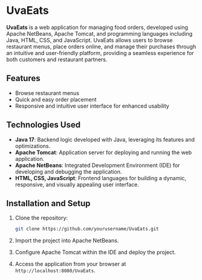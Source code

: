 # UvaEats

**UvaEats** is a web application for managing food orders, developed using Apache NetBeans, Apache Tomcat, and programming languages including Java, HTML, CSS, and JavaScript. UvaEats allows users to browse restaurant menus, place orders online, and manage their purchases through an intuitive and user-friendly platform, providing a seamless experience for both customers and restaurant partners.

## Features

- Browse restaurant menus 
- Quick and easy order placement
- Responsive and intuitive user interface for enhanced usability

## Technologies Used

- **Java 17**: Backend logic developed with Java, leveraging its features and optimizations.
- **Apache Tomcat**: Application server for deploying and running the web application.
- **Apache NetBeans**: Integrated Development Environment (IDE) for developing and debugging the application.
- **HTML, CSS, JavaScript**: Frontend languages for building a dynamic, responsive, and visually appealing user interface.

## Installation and Setup

1. Clone the repository:

    ```bash
    git clone https://github.com/yourusername/UvaEats.git
    ```

2. Import the project into Apache NetBeans.

3. Configure Apache Tomcat within the IDE and deploy the project.

4. Access the application from your browser at `http://localhost:8080/UvaEats`.
